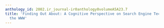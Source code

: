 ```yaml
---
anthology_id: 2002.ir_journal-ir0anthology0volumeA5A23.7
title: 'Finding Out About: A Cognitive Perspective on Search Engine Technology and
  the WWW'
---
```

